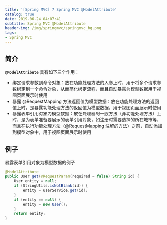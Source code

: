 ```yaml
---
title: '[Spring MVC] 7 Spring MVC @ModelAttribute'
catalog: true
date: 2019-06-24 04:07:41
subtitle: Spring MVC @ModelAttribute
header-img: /img/springmvc/springmvc_bg.png
tags:
- Spring MVC
---
```


## 简介
**`@ModelAttribute`** 具有如下三个作用：
- 绑定请求参数到命令对象：放在功能处理方法的入参上时，用于将多个请求参数绑定到一个命令对象，从而简化绑定流程，而且自动暴露为模型数据用于视图页面展示时使用
- 暴露 @RequestMapping 方法返回值为模型数据：放在功能处理方法的返回值上时，是暴露功能处理方法的返回值为模型数据，用于视图页面展示时使用
- 暴露表单引用对象为模型数据：放在处理器的一般方法（非功能处理方法）上时，是为表单准备要展示的表单引用对象，如注册时需要选择的所在城市等，而且在执行功能处理方法（@RequestMapping 注解的方法）之前，自动添加到模型对象中，用于视图页面展示时使用

## 例子
暴露表单引用对象为模型数据的例子
```java
@ModelAttribute
public User get(@RequestParam(required = false) String id) {
    User entity = null;
    if (StringUtils.isNotBlank(id)) {
        entity = userService.get(id);
    }
    if (entity == null) {
        entity = new User();
    }
    return entity;
}
```